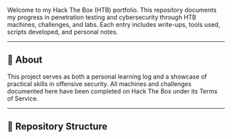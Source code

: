 Welcome to my Hack The Box (HTB) portfolio. This repository documents my progress in penetration testing and cybersecurity through HTB machines, challenges, and labs. Each entry includes write-ups, tools used, scripts developed, and personal notes.

---

## 📌 About

This project serves as both a personal learning log and a showcase of practical skills in offensive security. All machines and challenges documented here have been completed on Hack The Box under its Terms of Service.

---

## 📁 Repository Structure
